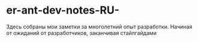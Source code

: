 # er-ant-dev-notes-RU-
Здесь собраны мои заметки за многолетний опыт разработки. Начиная от ожиданий от разработчиков, заканчивая стайлгайдами
